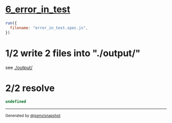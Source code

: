 # [6_error_in_test](../../test_plan_logs_node.test.mjs#L133)

```js
run({
  filename: "error_in_test.spec.js",
})
```

# 1/2 write 2 files into "./output/"

see [./output/](./output/)

# 2/2 resolve

```js
undefined
```
---

<sub>
  Generated by <a href="https://github.com/jsenv/core/tree/main/packages/independent/snapshot">@jsenv/snapshot</a>
</sub>